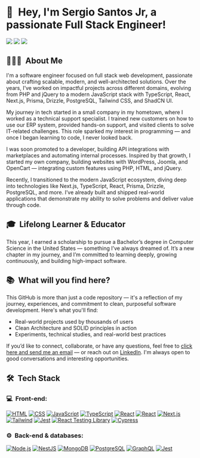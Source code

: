 # 👋  Hey, I'm Sergio Santos Jr, a passionate Full Stack Engineer!

[![](https://camo.githubusercontent.com/f22bb1001a5c96877000ca06723088e2d6e298423861bbfda89df52578cfb9e6/68747470733a2f2f696d672e736869656c64732e696f2f62616467652f2d4d792532304c696e6b6564496e2d3030373742353f7374796c653d666c61742d737175617265266c6f676f3d6c696e6b6564696e266c6f676f436f6c6f723d7768697465)](https://www.linkedin.com/in/sergiosantosjr94/) [![](https://camo.githubusercontent.com/36806d56af3c86f538fb4ccdd099ef75cfe43a510b62c1c4668b07bcf6e6e240/68747470733a2f2f696d672e736869656c64732e696f2f62616467652f2d4d7925323050726f66657373696f6e616c25323049475f2d4534343035463f7374796c653d666c61742d737175617265266c6f676f3d496e7374616772616d266c6f676f436f6c6f723d7768697465)](https://instagram.com/sergiosantosjrdev) [![](https://camo.githubusercontent.com/199151ec6834e004261dd6a29df8f8949c00cdec323718f4a739b8bffe2740a2/68747470733a2f2f696d672e736869656c64732e696f2f62616467652f2d53656e642532304d65253230612532304d6573736167652d4431343833363f7374796c653d666c61742d737175617265266c6f676f3d476d61696c266c6f676f436f6c6f723d7768697465)](mailto:sllsjunior@gmail.com)

## 👨🏻‍💻  About Me

[](#--about-me-)

I'm a software engineer focused on full stack web development, passionate about crafting scalable, modern, and well-architected solutions. Over the years, I’ve worked on impactful projects across different domains, evolving from PHP and jQuery to a modern JavaScript stack with TypeScript, React, Next.js, Prisma, Drizzle, PostgreSQL, Tailwind CSS, and ShadCN UI.

My journey in tech started in a small company in my hometown, where I worked as a technical support specialist. I trained new customers on how to use our ERP system, provided hands-on support, and visited clients to solve IT-related challenges. This role sparked my interest in programming — and once I began learning to code, I never looked back.

I was soon promoted to a developer, building API integrations with marketplaces and automating internal processes. Inspired by that growth, I started my own company, building websites with WordPress, Joomla, and OpenCart — integrating custom features using PHP, HTML, and jQuery.

Recently, I transitioned to the modern JavaScript ecosystem, diving deep into technologies like Next.js, TypeScript, React, Prisma, Drizzle, PostgreSQL, and more. I’ve already built and shipped real-world applications that demonstrate my ability to solve problems and deliver value through code.


## 🎓  Lifelong Learner & Educator

[](#--lifelong-learner--educator-)

This year, I earned a scholarship to pursue a Bachelor’s degree in Computer Science in the United States — something I’ve always dreamed of. It’s a new chapter in my journey, and I’m committed to learning deeply, growing continuously, and building high-impact software.

## 📚  What will you find here?

[](#--what-will-you-find-here)

This GitHub is more than just a code repository — it's a reflection of my journey, experiences, and commitment to clean, purposeful software development. Here's what you'll find:

*   Real-world projects used by thousands of users
*   Clean Architecture and SOLID principles in action
*   Experiments, technical studies, and real-world best practices

If you’d like to connect, collaborate, or have any questions, feel free to [click here and send me an email](mailto:sllsjunior@gmail.com) — or reach out on [LinkedIn](https://www.linkedin.com/in/sergiosantos/). I'm always open to good conversations and interesting opportunities.

## 🛠  Tech Stack

[](#--tech-stack)

### 💻  Front-end:

[](#-front-end)

[![HTML](https://camo.githubusercontent.com/5a19b951608eb657171b0a2214d0ecac68dd93630d04a1672cc146912c0cf005/68747470733a2f2f696d672e736869656c64732e696f2f62616467652f2d48544d4c2d3333333333333f7374796c653d666c6174266c6f676f3d48544d4c35)](https://camo.githubusercontent.com/5a19b951608eb657171b0a2214d0ecac68dd93630d04a1672cc146912c0cf005/68747470733a2f2f696d672e736869656c64732e696f2f62616467652f2d48544d4c2d3333333333333f7374796c653d666c6174266c6f676f3d48544d4c35) [![CSS](https://camo.githubusercontent.com/7d87678018743408af4b8d38ace19b8006c324e67fd2d4800f2baec7ada3c418/68747470733a2f2f696d672e736869656c64732e696f2f62616467652f2d4353532d3333333333333f7374796c653d666c6174266c6f676f3d43535333266c6f676f436f6c6f723d313537324236)](https://camo.githubusercontent.com/7d87678018743408af4b8d38ace19b8006c324e67fd2d4800f2baec7ada3c418/68747470733a2f2f696d672e736869656c64732e696f2f62616467652f2d4353532d3333333333333f7374796c653d666c6174266c6f676f3d43535333266c6f676f436f6c6f723d313537324236) [![JavaScript](https://camo.githubusercontent.com/849a6060207020da1289e5e796ab5313646ae5cac8a6bee756d8d55f59efa19f/68747470733a2f2f696d672e736869656c64732e696f2f62616467652f2d4a6176615363726970742d3333333333333f7374796c653d666c6174266c6f676f3d6a617661736372697074)](https://camo.githubusercontent.com/849a6060207020da1289e5e796ab5313646ae5cac8a6bee756d8d55f59efa19f/68747470733a2f2f696d672e736869656c64732e696f2f62616467652f2d4a6176615363726970742d3333333333333f7374796c653d666c6174266c6f676f3d6a617661736372697074) [![TypeScript](https://camo.githubusercontent.com/578c92902e9868515a7b2716611a0f6a3ae8421e0b19e4b9458c8f007198aa64/68747470733a2f2f696d672e736869656c64732e696f2f62616467652f2d547970655363726970742d3333333333333f7374796c653d666c6174266c6f676f3d74797065736372697074266c6f676f436f6c6f723d324437394337)](https://camo.githubusercontent.com/578c92902e9868515a7b2716611a0f6a3ae8421e0b19e4b9458c8f007198aa64/68747470733a2f2f696d672e736869656c64732e696f2f62616467652f2d547970655363726970742d3333333333333f7374796c653d666c6174266c6f676f3d74797065736372697074266c6f676f436f6c6f723d324437394337) [![React](https://camo.githubusercontent.com/7c93bbc57eb6905b1ed71e40e206bfd9c36cbdcb400d2f9c5c4a3dbf9a188b42/68747470733a2f2f696d672e736869656c64732e696f2f62616467652f2d52656163742d3333333333333f7374796c653d666c6174266c6f676f3d7265616374)](https://camo.githubusercontent.com/7c93bbc57eb6905b1ed71e40e206bfd9c36cbdcb400d2f9c5c4a3dbf9a188b42/68747470733a2f2f696d672e736869656c64732e696f2f62616467652f2d52656163742d3333333333333f7374796c653d666c6174266c6f676f3d7265616374) [![React](https://camo.githubusercontent.com/0d5fd9b64d921a6f422bdcddca7c8d0f0e0c2255eedf188de7407be76e911237/68747470733a2f2f696d672e736869656c64732e696f2f62616467652f2d52656163742532304e61746976652d3333333333333f7374796c653d666c6174266c6f676f3d7265616374)](https://camo.githubusercontent.com/0d5fd9b64d921a6f422bdcddca7c8d0f0e0c2255eedf188de7407be76e911237/68747470733a2f2f696d672e736869656c64732e696f2f62616467652f2d52656163742532304e61746976652d3333333333333f7374796c653d666c6174266c6f676f3d7265616374) [![Next.js](https://camo.githubusercontent.com/4a0c160ac8c31d10b29b80ebb9a926db0918f346cb84da6ef7789a43ae3b7524/68747470733a2f2f696d672e736869656c64732e696f2f62616467652f2d4e6578742e6a732d3333333333333f7374796c653d666c6174266c6f676f3d6e6578742e6a73)](https://camo.githubusercontent.com/4a0c160ac8c31d10b29b80ebb9a926db0918f346cb84da6ef7789a43ae3b7524/68747470733a2f2f696d672e736869656c64732e696f2f62616467652f2d4e6578742e6a732d3333333333333f7374796c653d666c6174266c6f676f3d6e6578742e6a73) [![Tailwind](https://camo.githubusercontent.com/478ca9225efb3770de84bdd732f15acf45297cbd5da05bc3e7e109de5e01ad42/68747470733a2f2f696d672e736869656c64732e696f2f62616467652f2d5461696c77696e642d3333333333333f7374796c653d666c6174266c6f676f3d7461696c77696e642d637373)](https://camo.githubusercontent.com/478ca9225efb3770de84bdd732f15acf45297cbd5da05bc3e7e109de5e01ad42/68747470733a2f2f696d672e736869656c64732e696f2f62616467652f2d5461696c77696e642d3333333333333f7374796c653d666c6174266c6f676f3d7461696c77696e642d637373) [![Jest](https://camo.githubusercontent.com/9d803fdb8d90ac1879ec763e9822cc7e6014972a60d2d05e9d5a7c524767f568/68747470733a2f2f696d672e736869656c64732e696f2f62616467652f2d4a6573742d3333333333333f7374796c653d666c6174266c6f676f3d6a657374266c6f676f436f6c6f723d453533354142)](https://camo.githubusercontent.com/9d803fdb8d90ac1879ec763e9822cc7e6014972a60d2d05e9d5a7c524767f568/68747470733a2f2f696d672e736869656c64732e696f2f62616467652f2d4a6573742d3333333333333f7374796c653d666c6174266c6f676f3d6a657374266c6f676f436f6c6f723d453533354142) [![React Testing Library](https://camo.githubusercontent.com/beedf1ca8c06eccfdf43d6f8b03ad0868d87bd0841994c247c05fee3c6c173b1/68747470733a2f2f696d672e736869656c64732e696f2f62616467652f2d52544c2d3333333333333f7374796c653d666c6174266c6f676f3d74657374696e672d6c696272617279)](https://camo.githubusercontent.com/beedf1ca8c06eccfdf43d6f8b03ad0868d87bd0841994c247c05fee3c6c173b1/68747470733a2f2f696d672e736869656c64732e696f2f62616467652f2d52544c2d3333333333333f7374796c653d666c6174266c6f676f3d74657374696e672d6c696272617279) [![Cypress](https://camo.githubusercontent.com/8242cfc08cbbd340734c8471bbfc788b6db7d895cb77bd6331153bb71704e333/68747470733a2f2f696d672e736869656c64732e696f2f62616467652f2d437970726573732d3333333333333f7374796c653d666c6174266c6f676f3d63797072657373)](https://camo.githubusercontent.com/8242cfc08cbbd340734c8471bbfc788b6db7d895cb77bd6331153bb71704e333/68747470733a2f2f696d672e736869656c64732e696f2f62616467652f2d437970726573732d3333333333333f7374796c653d666c6174266c6f676f3d63797072657373)

### ⚙️  Back-end & databases:

[](#️-back-end--databases)

[![Node.js](https://camo.githubusercontent.com/62a847db75120ad782ac4c0d5d2c86476586fe127e3b9a355c38e5aa85623ae1/68747470733a2f2f696d672e736869656c64732e696f2f62616467652f2d4e6f64652e6a732d3333333333333f7374796c653d666c6174266c6f676f3d6e6f64652e6a73)](https://camo.githubusercontent.com/62a847db75120ad782ac4c0d5d2c86476586fe127e3b9a355c38e5aa85623ae1/68747470733a2f2f696d672e736869656c64732e696f2f62616467652f2d4e6f64652e6a732d3333333333333f7374796c653d666c6174266c6f676f3d6e6f64652e6a73) [![NestJS](https://camo.githubusercontent.com/dd772f54a27c781f194e07c4391d9ecf215dab9a4f7488eac9e336037381f37e/68747470733a2f2f696d672e736869656c64732e696f2f62616467652f2d4e6573744a532d3333333333333f7374796c653d666c6174266c6f676f3d6e6573746a73266c6f676f436f6c6f723d453533354142)](https://camo.githubusercontent.com/dd772f54a27c781f194e07c4391d9ecf215dab9a4f7488eac9e336037381f37e/68747470733a2f2f696d672e736869656c64732e696f2f62616467652f2d4e6573744a532d3333333333333f7374796c653d666c6174266c6f676f3d6e6573746a73266c6f676f436f6c6f723d453533354142) [![MongoDB](https://camo.githubusercontent.com/4368afa077506070b51e1cde7479b2de4b8efb7ec45433f878c3ed564612d056/68747470733a2f2f696d672e736869656c64732e696f2f62616467652f2d4d6f6e676f44422d3333333333333f7374796c653d666c6174266c6f676f3d6d6f6e676f6462)](https://camo.githubusercontent.com/4368afa077506070b51e1cde7479b2de4b8efb7ec45433f878c3ed564612d056/68747470733a2f2f696d672e736869656c64732e696f2f62616467652f2d4d6f6e676f44422d3333333333333f7374796c653d666c6174266c6f676f3d6d6f6e676f6462) [![PostgreSQL](https://camo.githubusercontent.com/ab1bc181e003a1bd21b603af4931dbd22096ae6022a11541ffbdeac77894aaf0/68747470733a2f2f696d672e736869656c64732e696f2f62616467652f2d506f737467726553514c2d3333333333333f7374796c653d666c6174266c6f676f3d706f737467726573716c)](https://camo.githubusercontent.com/ab1bc181e003a1bd21b603af4931dbd22096ae6022a11541ffbdeac77894aaf0/68747470733a2f2f696d672e736869656c64732e696f2f62616467652f2d506f737467726553514c2d3333333333333f7374796c653d666c6174266c6f676f3d706f737467726573716c) [![GraphQL](https://camo.githubusercontent.com/435d3a86602a4442436694cc4ed64a3b381e9ef92334f59b1f2f197c2e2fe537/68747470733a2f2f696d672e736869656c64732e696f2f62616467652f2d4772617068514c2d3333333333333f7374796c653d666c6174266c6f676f3d6772617068716c266c6f676f436f6c6f723d453533354142)](https://camo.githubusercontent.com/435d3a86602a4442436694cc4ed64a3b381e9ef92334f59b1f2f197c2e2fe537/68747470733a2f2f696d672e736869656c64732e696f2f62616467652f2d4772617068514c2d3333333333333f7374796c653d666c6174266c6f676f3d6772617068716c266c6f676f436f6c6f723d453533354142) [![Jest](https://camo.githubusercontent.com/9d803fdb8d90ac1879ec763e9822cc7e6014972a60d2d05e9d5a7c524767f568/68747470733a2f2f696d672e736869656c64732e696f2f62616467652f2d4a6573742d3333333333333f7374796c653d666c6174266c6f676f3d6a657374266c6f676f436f6c6f723d453533354142)](https://camo.githubusercontent.com/9d803fdb8d90ac1879ec763e9822cc7e6014972a60d2d05e9d5a7c524767f568/68747470733a2f2f696d672e736869656c64732e696f2f62616467652f2d4a6573742d3333333333333f7374796c653d666c6174266c6f676f3d6a657374266c6f676f436f6c6f723d453533354142) 
